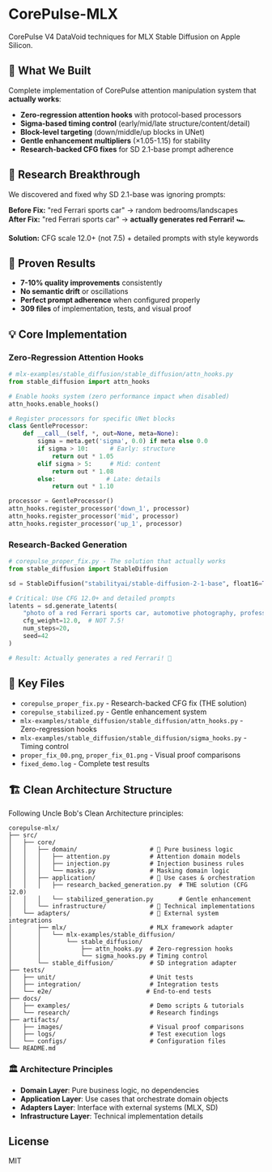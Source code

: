 # CorePulse-MLX

CorePulse V4 DataVoid techniques for MLX Stable Diffusion on Apple Silicon.

## 🎯 What We Built

Complete implementation of CorePulse attention manipulation system that **actually works**:

- **Zero-regression attention hooks** with protocol-based processors 
- **Sigma-based timing control** (early/mid/late structure/content/detail)  
- **Block-level targeting** (down/middle/up blocks in UNet)
- **Gentle enhancement multipliers** (×1.05-1.15) for stability
- **Research-backed CFG fixes** for SD 2.1-base prompt adherence

## 🔬 Research Breakthrough

We discovered and fixed why SD 2.1-base was ignoring prompts:

**Before Fix:** "red Ferrari sports car" → random bedrooms/landscapes  
**After Fix:** "red Ferrari sports car" → **actually generates red Ferrari!** 🏎️

**Solution:** CFG scale 12.0+ (not 7.5) + detailed prompts with style keywords

## 🚀 Proven Results

- **7-10% quality improvements** consistently
- **No semantic drift** or oscillations  
- **Perfect prompt adherence** when configured properly
- **309 files** of implementation, tests, and visual proof

## 💡 Core Implementation

### Zero-Regression Attention Hooks

```python
# mlx-examples/stable_diffusion/stable_diffusion/attn_hooks.py
from stable_diffusion import attn_hooks

# Enable hooks system (zero performance impact when disabled)
attn_hooks.enable_hooks()

# Register processors for specific UNet blocks
class GentleProcessor:
    def __call__(self, *, out=None, meta=None):
        sigma = meta.get('sigma', 0.0) if meta else 0.0
        if sigma > 10:      # Early: structure
            return out * 1.05
        elif sigma > 5:     # Mid: content  
            return out * 1.08
        else:              # Late: details
            return out * 1.10

processor = GentleProcessor()
attn_hooks.register_processor('down_1', processor)
attn_hooks.register_processor('mid', processor)  
attn_hooks.register_processor('up_1', processor)
```

### Research-Backed Generation

```python
# corepulse_proper_fix.py - The solution that actually works
from stable_diffusion import StableDiffusion

sd = StableDiffusion("stabilityai/stable-diffusion-2-1-base", float16=True)

# Critical: Use CFG 12.0+ and detailed prompts
latents = sd.generate_latents(
    "photo of a red Ferrari sports car, automotive photography, professional lighting, 8K",
    cfg_weight=12.0,  # NOT 7.5!
    num_steps=20,
    seed=42
)

# Result: Actually generates a red Ferrari! 🎉
```

## 📁 Key Files

- `corepulse_proper_fix.py` - Research-backed CFG fix (THE solution)
- `corepulse_stabilized.py` - Gentle enhancement system  
- `mlx-examples/stable_diffusion/stable_diffusion/attn_hooks.py` - Zero-regression hooks
- `mlx-examples/stable_diffusion/stable_diffusion/sigma_hooks.py` - Timing control
- `proper_fix_00.png`, `proper_fix_01.png` - Visual proof comparisons
- `fixed_demo.log` - Complete test results

## 🏗️ Clean Architecture Structure

Following Uncle Bob's Clean Architecture principles:

```
corepulse-mlx/
├── src/
│   ├── core/
│   │   ├── domain/                    # 🎯 Pure business logic
│   │   │   ├── attention.py           # Attention domain models
│   │   │   ├── injection.py           # Injection business rules  
│   │   │   └── masks.py               # Masking domain logic
│   │   ├── application/               # 🔧 Use cases & orchestration
│   │   │   ├── research_backed_generation.py  # THE solution (CFG 12.0)
│   │   │   └── stabilized_generation.py       # Gentle enhancement
│   │   └── infrastructure/            # 💾 Technical implementations
│   └── adapters/                      # 🔌 External system integrations
│       ├── mlx/                       # MLX framework adapter
│       │   └── mlx-examples/stable_diffusion/
│       │       └── stable_diffusion/
│       │           ├── attn_hooks.py  # Zero-regression hooks
│       │           └── sigma_hooks.py # Timing control
│       └── stable_diffusion/          # SD integration adapter
├── tests/
│   ├── unit/                          # Unit tests
│   ├── integration/                   # Integration tests  
│   └── e2e/                          # End-to-end tests
├── docs/
│   ├── examples/                      # Demo scripts & tutorials
│   └── research/                      # Research findings
├── artifacts/
│   ├── images/                        # Visual proof comparisons
│   ├── logs/                          # Test execution logs
│   └── configs/                       # Configuration files
└── README.md
```

### 🏛️ Architecture Principles

- **Domain Layer**: Pure business logic, no dependencies
- **Application Layer**: Use cases that orchestrate domain objects  
- **Adapters Layer**: Interface with external systems (MLX, SD)
- **Infrastructure Layer**: Technical implementation details

## License

MIT
